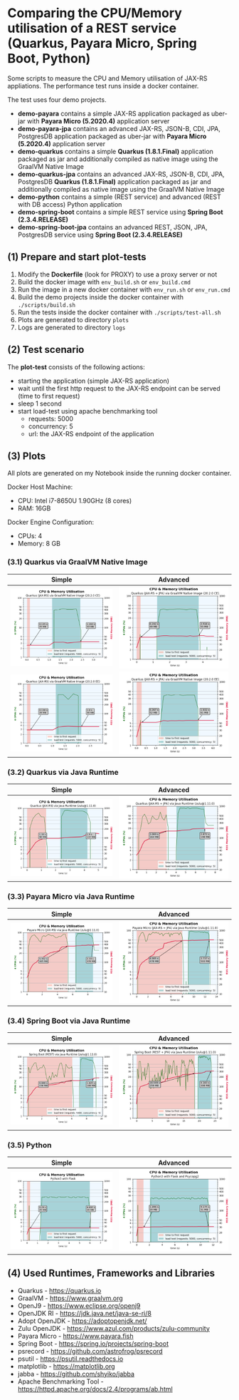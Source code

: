 # Comparing the CPU/Memory utilisation of a REST service (Quarkus, Payara Micro, Spring Boot, Python)

Some scripts to measure the CPU and Memory utilisation of JAX-RS appliations.
The performance test runs inside a docker container.

The test uses four demo projects.

* **demo-payara** contains a simple JAX-RS application packaged as uber-jar with **Payara Micro (5.2020.4)** application server
* **demo-payara-jpa** contains an advanced JAX-RS, JSON-B, CDI, JPA, PostgresDB application packaged as uber-jar with **Payara Micro (5.2020.4)** application server
* **demo-quarkus** contains a simple **Quarkus (1.8.1.Final)** application packaged as jar and additionally compiled as native image using the GraalVM Native Image
* **demo-quarkus-jpa** contains an advanced JAX-RS, JSON-B, CDI, JPA, PostgresDB **Quarkus (1.8.1.Final)** application packaged as jar and additionally compiled as native image using the GraalVM Native Image
* **demo-python** contains a simple (REST service) and advanced (REST with DB access) Python application
* **demo-spring-boot** contains a simple REST service using **Spring Boot (2.3.4.RELEASE)**
* **demo-spring-boot-jpa** contains an advanced REST, JSON, JPA, PostgresDB service using **Spring Boot (2.3.4.RELEASE)**

## **(1) Prepare and start plot-tests**

1) Modify the **Dockerfile** (look for PROXY) to use a proxy server or not
2) Build the docker image with ```env_build.sh``` or ```env_build.cmd```
3) Run the image in a new docker container with ```env_run.sh``` or ```env_run.cmd```
4) Build the demo projects inside the docker container with ```./scripts/build.sh```
5) Run the tests inside the docker container with ```./scripts/test-all.sh```
6) Plots are generated to directory ```plots```
7) Logs are generated to directory ```logs```

## **(2) Test scenario**

The **plot-test** consists of the following actions:

* starting the application (simple JAX-RS application)
* wait until the first http request to the JAX-RS endpoint can be served (time to first request)
* sleep 1 second
* start load-test using apache benchmarking tool
  * requests: 5000
  * concurrency: 5
  * url: the JAX-RS endpoint of the application

## **(3) Plots**

All plots are generated on my Notebook inside the running docker container.

Docker Host Machine:

* CPU: Intel i7-8650U 1.90GHz (8 cores)
* RAM: 16GB

Docker Engine Configuration:

* CPUs: 4
* Memory: 8 GB

### **(3.1) Quarkus via GraalVM Native Image**

| Simple                               | Advanced                               |
| ------------------------------------ | -------------------------------------- |
| ![](plots/quarkus-native-simple-ce.png) | ![](plots/quarkus-native-advanced-ce.png) |
| ![](plots/quarkus-native-simple-ee.png) | ![](plots/quarkus-native-advanced-ee.png) |

### **(3.2) Quarkus via Java Runtime**

| Simple                                         | Advanced                                         |
| ---------------------------------------------- | ------------------------------------------------ |
| ![](plots/quarkus-java-simple-zulu@1.11.0.png) | ![](plots/quarkus-java-advanced-zulu@1.11.0.png) |

### **(3.3) Payara Micro via Java Runtime**

| Simple                                         | Advanced                                         |
| ---------------------------------------------- | ------------------------------------------------ |
| ![](plots/payara-micro-simple-zulu@1.11.0.png) | ![](plots/payara-micro-advanced-zulu@1.11.0.png) |

### **(3.4) Spring Boot via Java Runtime**

| Simple                                        | Advanced                                        |
| --------------------------------------------- | ----------------------------------------------- |
| ![](plots/spring-boot-simple-zulu@1.11.0.png) | ![](plots/spring-boot-advanced-zulu@1.11.0.png) |

### **(3.5) Python**

| Simple                       | Advanced                       |
| ---------------------------- | ------------------------------ |
| ![](plots/python-simple.png) | ![](plots/python-advanced.png) |

## **(4) Used Runtimes, Frameworks and Libraries**

* Quarkus - <https://quarkus.io>
* GraalVM - <https://www.graalvm.org>
* OpenJ9 - <https://www.eclipse.org/openj9>
* OpenJDK RI - <https://jdk.java.net/java-se-ri/8>
* Adopt OpenJDK - <https://adoptopenjdk.net/>
* Zulu OpenJDK - <https://www.azul.com/products/zulu-community>
* Payara Micro - <https://www.payara.fish>
* Spring Boot - <https://spring.io/projects/spring-boot>
* psrecord - <https://github.com/astrofrog/psrecord>
* psutil - <https://psutil.readthedocs.io>
* matplotlib - <https://matplotlib.org>
* jabba - <https://github.com/shyiko/jabba>
* Apache Benchmarking Tool - <https://httpd.apache.org/docs/2.4/programs/ab.html>

